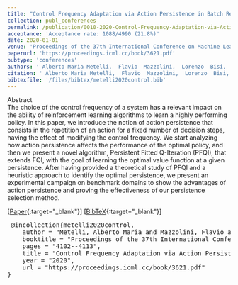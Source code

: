 ```yaml
---
title: "Control Frequency Adaptation via Action Persistence in Batch Reinforcement Learning"
collection: publ_conferences
permalink: /publication/0010-2020-Control-Frequency-Adaptation-via-Action-Persistence-in-Batch-Reinforcement-Learning
acceptance: 'Acceptance rate: 1088/4990 (21.8%)'
date: 2020-01-01
venue: 'Proceedings of the 37th International Conference on Machine Learning, Vienna, Austria, PMLR 119, 2020'
paperurl: 'https://proceedings.icml.cc/book/3621.pdf'
pubtype: 'conferences'
authors: ' Alberto Maria Metelli,  Flavio  Mazzolini,  Lorenzo  Bisi,  Luca  Sabbioni, and  Marcello  Restelli'
citation: ' Alberto Maria Metelli,  Flavio  Mazzolini,  Lorenzo  Bisi,  Luca  Sabbioni, and  Marcello  Restelli&quot;Control Frequency Adaptation via Action Persistence in Batch Reinforcement Learning.&quot; Proceedings of the 37th International Conference on Machine Learning, Vienna, Austria, PMLR 119, 2020, 2020.'
bibtexfile: '/files/bibtex/metelli2020control.bib'
---
```

Abstract
 <br> The choice of the control frequency of a system has a relevant impact on the ability of reinforcement learning algorithms to learn a highly performing policy. In this paper, we introduce the notion of action persistence that consists in the repetition of an action for a fixed number of decision steps, having the effect of modifying the control frequency. We start analyzing how action persistence affects the performance of the optimal policy, and then we present a novel algorithm, Persistent Fitted Q-Iteration (PFQI), that extends FQI, with the goal of learning the optimal value function at a given persistence. After having provided a theoretical study of PFQI and a heuristic approach to identify the optimal persistence, we present an experimental campaign on benchmark domains to show the advantages of action persistence and proving the effectiveness of our persistence selection method. <br> 

 [[Paper](https://proceedings.icml.cc/book/3621.pdf){:target="_blank"}] [[BibTeX](/files/bibtex/metelli2020control.bib){:target="_blank"}] 
<pre> @incollection{metelli2020control,
    author = "Metelli, Alberto Maria and Mazzolini, Flavio and Bisi, Lorenzo and Sabbioni, Luca and Restelli, Marcello",
    booktitle = "Proceedings of the 37th International Conference on Machine Learning, Vienna, Austria, PMLR 119, 2020",
    pages = "4102--4113",
    title = "Control Frequency Adaptation via Action Persistence in Batch Reinforcement Learning",
    year = "2020",
    url = "https://proceedings.icml.cc/book/3621.pdf"
} </pre>
